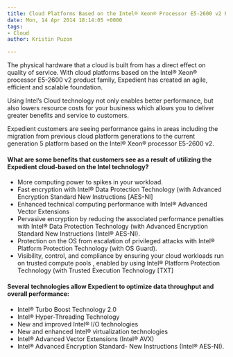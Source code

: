 ```yaml
---
title: Cloud Platforms Based on the Intel® Xeon® Processor E5-2600 v2 Product Family
date: Mon, 14 Apr 2014 18:14:05 +0000
tags:
- Cloud
author: Kristin Puzon

---
```

The physical hardware that a cloud is built from has a direct effect on quality of service. With cloud platforms based on the Intel® Xeon® processor E5-2600 v2 product family, Expedient has created an agile, efficient and scalable foundation. 

Using Intel’s Cloud technology not only enables better performance, but also lowers resource costs for your business which allows you to deliver greater benefits and service to customers. 

Expedient customers are seeing performance gains in areas including the migration from previous cloud platform generations to the current generation 5 platform based on the Intel® Xeon® processor E5-2600 v2.

#### What are some benefits that customers see as a result of utilizing the Expedient cloud-based on the Intel technology?   

* More computing power to spikes in your workload. 
* Fast encryption with Intel® Data Protection Technology (with Advanced Encryption Standard New Instructions \[AES-NI\] 
* Enhanced technical computing performance with Intel® Advanced Vector Extensions 
* Pervasive encryption by reducing the associated performance penalties with Intel® Data Protection Technology (with Advanced Encryption Standard New Instructions (Intel® AES-NI).
* Protection on the OS from escalation of privileged attacks with Intel® Platform Protection Technology (with OS Guard). 
* Visibility, control, and compliance by ensuring your cloud workloads run on trusted compute pools , enabled by using Intel® Platform Protection Technology (with Trusted Execution Technology \[TXT\]

#### Several technologies allow Expedient to optimize data throughput and overall performance:

* Intel® Turbo Boost Technology 2.0 
* Intel® Hyper-Threading Technology 
* New and improved Intel® I/O technologies 
* New and enhanced Intel® virtualization technologies 
* Intel® Advanced Vector Extensions (Intel® AVX) 
* Intel® Advanced Encryption Standard- New Instructions (Intel® AES-NI).